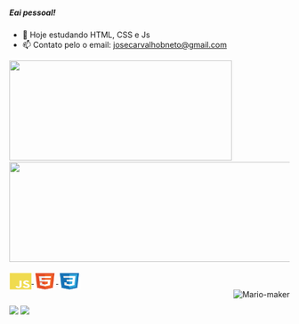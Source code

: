 ##### Eai pessoal!

- 🌱  Hoje estudando HTML, CSS e Js
- 📫 Contato pelo o email: josecarvalhobneto@gmail.com
 <div>
  <a href="https://github.com/gadamment">
  <img height="180em", width="400em" src="https://github-readme-stats.vercel.app/api?username=gadamment&show_icons=true&theme=onedark&include_all_commits=true&count_private=true"/>
  <img height="180em", width="560em" src="https://github-readme-stats.vercel.app/api/top-langs/?username=gadamment&layout=compact&langs_count=7&theme=onedark"/>
 </div>

  <div style="display: inline_block"><br>
  <img align="center" alt="Rafa-Js" height="30" width="40" src="https://raw.githubusercontent.com/devicons/devicon/master/icons/javascript/javascript-plain.svg">
  <img align="center" alt="Rafa-HTML" height="30" width="40" src="https://raw.githubusercontent.com/devicons/devicon/master/icons/html5/html5-original.svg">
  <img align="center" alt="Rafa-CSS" height="30" width="40" src="https://raw.githubusercontent.com/devicons/devicon/master/icons/css3/css3-original.svg">
  </div>
  <img align="right" alt="Mario-maker" src="https://i.giphy.com/media/H4nUqdNomOWzJfoIa6/giphy.webp">

  
    
  ##

<div> 
  <a href="https://www.linkedin.com/in/josé-de-carvalho-bastos-neto-8598b1218/" target="_blank"><img src="https://img.shields.io/badge/-LinkedIn-%230077B5?style=for-the-badge&logo=linkedin&logoColor=white" target="_blank"></a>
  <a href="https://www.facebook.com/josecarvalhob" target="_blank"><img src="https://img.shields.io/badge/Facebook-1877F2?style=for-the-badge&logo=facebook&logoColor=white" target="_blank"></a>
</div>
  

 
</div>
  
  
